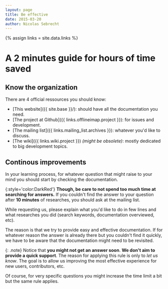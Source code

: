 ```yaml
---
layout: page
title: Be effective
date: 2015-03-20
author: Nicolas Sebrecht
---
```


{% assign links = site.data.links %}

# A 2 minutes guide for hours of time saved

## Know the organization

There are 4 official ressources you should know:

* [This website]({{ site.base }}/): should have all the documentation you need.
* [The project at Github]({{ links.offlineimap.project }}): for issues and development.
* [The mailing list]({{ links.mailing_list.archives }}): whatever you'd like to discuss.
* [The wiki]({{ links.wiki.project }}) *(might be obsolete)*: mostly dedicated to big development topics.


## Continous improvements

In your learning process, for whatever question that might raise to your mind you should start by checking the documentation.

{:style='color:DarkRed'}
**Though, be care to not spend too much time at searching for answers.** If you couldn't find the answer to your question after **10 minutes** of researches, you should ask at the mailing list.

While requesting us, please explain what you'd like to do in few lines and what researches you did (search keywords, documentation overviewed, etc).

The reason is that we try to provide easy and effective documentation. If for whatever reason the answer is already there but you couldn't find it quickly, we have to be aware that the documentation might need to be revisited.

{: .note}
Notice that **you might not get an answer soon**. **We don't aim to provide a quick support**. The reason for applying this rule is only to *let us know*. The goal is to allow us improving the most effective experience for new users, contributors, etc.


Of course, for very specific questions you might increase the time limit a bit but the same rule applies.



<!--
vim: expandtab ts=2 :
-->
